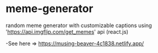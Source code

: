 # meme-generator
random meme generator with customizable captions using 'https://api.imgflip.com/get_memes' api  (react.js)

-See here => https://musing-beaver-4c1838.netlify.app/
















